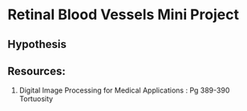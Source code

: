 # Retinal Blood Vessels Mini Project

## Hypothesis

## Resources: 
1. Digital Image Processing for Medical Applications : Pg 389-390 Tortuosity